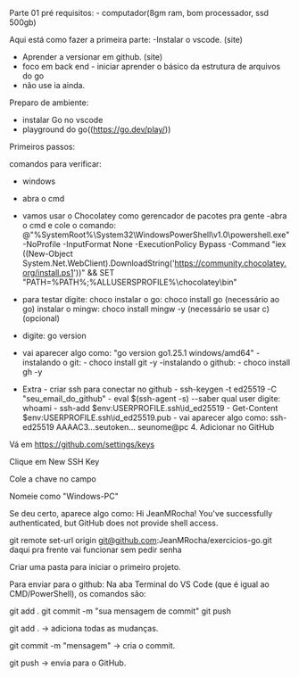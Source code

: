 Parte 01
pré requisitos:
    - computador(8gm ram, bom processador, ssd 500gb)

Aqui está como fazer a primeira parte:
-Instalar o vscode. (site)
- Aprender a versionar em github. (site)
- foco em back end - iniciar aprender o básico da estrutura de arquivos do go
- não use ia ainda. 

Preparo de ambiente:
- instalar Go no vscode
- playground do go((https://go.dev/play/))

Primeiros passos:

comandos para verificar:
- windows
 - abra o cmd
 - vamos usar o Chocolatey como gerencador de pacotes pra gente
 -abra o cmd e cole o comando: 
 @"%SystemRoot%\System32\WindowsPowerShell\v1.0\powershell.exe" -NoProfile -InputFormat None -ExecutionPolicy Bypass -Command "iex ((New-Object System.Net.WebClient).DownloadString('https://community.chocolatey.org/install.ps1'))" && SET "PATH=%PATH%;%ALLUSERSPROFILE%\chocolatey\bin"
 
 - para testar digite: choco
 instalar o go: choco install go   (necessário ao go)
 instalar o mingw: choco install mingw -y  (necessário se usar c)(opcional)
 - digite: go version
 - vai aparecer algo como: "go version go1.25.1 windows/amd64"
 -instalando o git: - choco install git -y
-instalando o github: - choco install gh -y
 - Extra - criar ssh para conectar no github
         - ssh-keygen -t ed25519 -C "seu_email_do_github"
         - eval $(ssh-agent -s)
         --saber qual user digite: whoami
         - ssh-add $env:USERPROFILE\.ssh\id_ed25519
         - Get-Content $env:USERPROFILE\.ssh\id_ed25519.pub
         - vai aparecer algo como: ssh-ed25519 AAAAC3...seutoken... seunome@pc
         4. Adicionar no GitHub

Vá em https://github.com/settings/keys

Clique em New SSH Key

Cole a chave no campo

Nomeie como "Windows-PC"

Se deu certo, aparece algo como:
Hi JeanMRocha! You've successfully authenticated, but GitHub does not provide shell access.

git remote set-url origin git@github.com:JeanMRocha/exercicios-go.git
daqui pra frente vai funcionar sem pedir senha

Criar uma pasta para iniciar o primeiro projeto. 



Para enviar para o github: 
Na aba Terminal do VS Code (que é igual ao CMD/PowerShell), os comandos são:

git add .
git commit -m "sua mensagem de commit"
git push


git add . → adiciona todas as mudanças.

git commit -m "mensagem" → cria o commit.

git push → envia para o GitHub.

